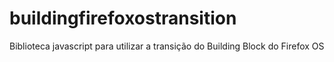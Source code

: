 buildingfirefoxostransition
===========================

Biblioteca javascript para utilizar a transição do Building Block do Firefox OS
